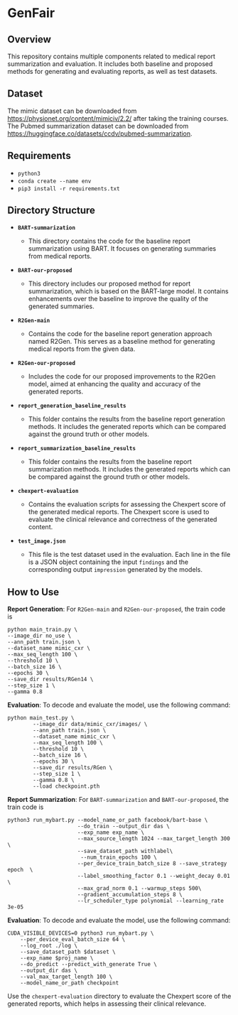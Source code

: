 # GenFair

## Overview

This repository contains multiple components related to medical report summarization and evaluation. It includes both baseline and proposed methods for generating and evaluating reports, as well as test datasets.

## Dataset 
The mimic dataset can be downloaded from https://physionet.org/content/mimiciv/2.2/ after taking the training courses. The Pubmed summarization dataset can be downloaded from https://huggingface.co/datasets/ccdv/pubmed-summarization.

## Requirements
- `python3`
- `conda create --name env `
- `pip3 install -r requirements.txt`

## Directory Structure


- **`BART-summarization`**
  - This directory contains the code for the baseline report summarization using BART. It focuses on generating summaries from medical reports.

- **`BART-our-proposed`**
  - This directory includes our proposed method for report summarization, which is based on the BART-large model. It contains enhancements over the baseline to improve the quality of the generated summaries.

- **`R2Gen-main`**
  - Contains the code for the baseline report generation approach named R2Gen. This serves as a baseline method for generating medical reports from the given data.

- **`R2Gen-our-proposed`**
  - Includes the code for our proposed improvements to the R2Gen model, aimed at enhancing the quality and accuracy of the generated reports.

- **`report_generation_baseline_results`**
  - This folder contains the results from the baseline report generation methods. It includes the generated reports which can be compared against the ground truth or other models.

- **`report_summarization_baseline_results`**
  - This folder contains the results from the baseline report summarization methods. It includes the generated reports which can be compared against the ground truth or other models.

- **`chexpert-evaluation`**
  - Contains the evaluation scripts for assessing the Chexpert score of the generated medical reports. The Chexpert score is used to evaluate the clinical relevance and correctness of the generated content.

- **`test_image.json`**
  - This file is the test dataset used in the evaluation. Each line in the file is a JSON object containing the input `findings` and the corresponding output `impression` generated by the models.



## How to Use

**Report Generation**: For `R2Gen-main` and `R2Gen-our-proposed`, the train code is 

```
python main_train.py \
--image_dir no_use \
--ann_path train.json \
--dataset_name mimic_cxr \
--max_seq_length 100 \
--threshold 10 \
--batch_size 16 \
--epochs 30 \
--save_dir results/RGen14 \
--step_size 1 \
--gamma 0.8 
```


**Evaluation**: To decode and evaluate the model, use the following command:

```
python main_test.py \
        --image_dir data/mimic_cxr/images/ \
        --ann_path train.json \
        --dataset_name mimic_cxr \
        --max_seq_length 100 \
        --threshold 10 \
        --batch_size 16 \
        --epochs 30 \
        --save_dir results/RGen \
        --step_size 1 \
        --gamma 0.8 \
        --load checkpoint.pth

```


**Report Summarization**: For `BART-summarization` and `BART-our-proposed`, the train code is 

```
python3 run_mybart.py --model_name_or_path facebook/bart-base \
                      --do_train --output_dir das \
                      --exp_name exp_name \
                      --max_source_length 1024 --max_target_length 300 \
                      --save_dataset_path withlabel\
                       --num_train_epochs 100 \
                      --per_device_train_batch_size 8 --save_strategy epoch  \
                      --label_smoothing_factor 0.1 --weight_decay 0.01 \
                      --max_grad_norm 0.1 --warmup_steps 500\
                      --gradient_accumulation_steps 8 \
                      --lr_scheduler_type polynomial --learning_rate 3e-05 
```


**Evaluation**: To decode and evaluate the model, use the following command:

```
CUDA_VISIBLE_DEVICES=0 python3 run_mybart.py \
    --per_device_eval_batch_size 64 \
    --log_root ./log \
    --save_dataset_path $dataset \
    --exp_name $proj_name \
    --do_predict --predict_with_generate True \
    --output_dir das \
    --val_max_target_length 100 \
    --model_name_or_path checkpoint

```

Use the `chexpert-evaluation` directory to evaluate the Chexpert score of the generated reports, which helps in assessing their clinical relevance.
